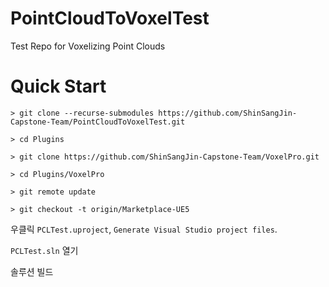 # PointCloudToVoxelTest
Test Repo for Voxelizing Point Clouds

# Quick Start

```
> git clone --recurse-submodules https://github.com/ShinSangJin-Capstone-Team/PointCloudToVoxelTest.git

> cd Plugins

> git clone https://github.com/ShinSangJin-Capstone-Team/VoxelPro.git

> cd Plugins/VoxelPro

> git remote update

> git checkout -t origin/Marketplace-UE5
```

우클릭 `PCLTest.uproject`, `Generate Visual Studio project files`.

`PCLTest.sln` 열기

솔루션 빌드
